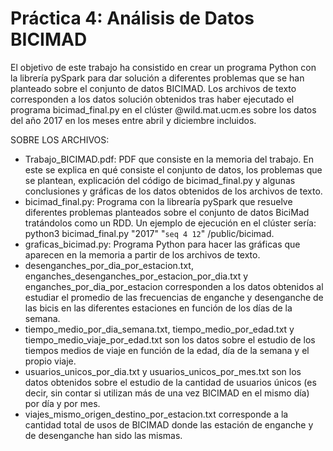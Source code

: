 # Práctica 4: Análisis de Datos BICIMAD
El objetivo de este trabajo ha consistido en crear un programa Python con la librería pySpark para dar solución a diferentes problemas que se han planteado sobre el conjunto de datos BICIMAD. Los archivos de texto corresponden a los datos solución obtenidos tras haber ejecutado el programa bicimad_final.py en el clúster @wild.mat.ucm.es sobre los datos del año 2017 en los meses entre abril y diciembre incluidos.

SOBRE LOS ARCHIVOS:
- Trabajo_BICIMAD.pdf: PDF que consiste en la memoria del trabajo. En este se explica en qué consiste el conjunto de datos, los problemas que se plantean, explicación del código de bicimad_final.py y algunas conclusiones y gráficas de los datos obtenidos de los archivos de texto.
- bicimad_final.py: Programa con la librearía pySpark que resuelve diferentes problemas planteados sobre el conjunto de datos
BiciMad tratándolos como un RDD. Un ejemplo de ejecución en el clúster sería: python3 bicimad_final.py "2017" "`seq 4 12`" /public/bicimad.
- graficas_bicimad.py: Programa Python para hacer las gráficas que aparecen en la memoria a partir de los archivos de texto.
- desenganches_por_dia_por_estacion.txt, enganches_desenganches_por_estacion_por_dia.txt y enganches_por_dia_por_estacion corresponden a los datos obtenidos al estudiar el promedio de las frecuencias de enganche y desenganche de las bicis en las diferentes estaciones en función de los días de la semana.
- tiempo_medio_por_dia_semana.txt, tiempo_medio_por_edad.txt y tiempo_medio_viaje_por_edad.txt son los datos sobre el estudio de los tiempos medios de viaje en función de la edad, día de la semana y el propio viaje.
- usuarios_unicos_por_dia.txt y usuarios_unicos_por_mes.txt son los datos obtenidos sobre el estudio de la cantidad de usuarios únicos (es decir, sin contar si utilizan más de una vez BICIMAD en el mismo día) por día y por mes.
- viajes_mismo_origen_destino_por_estacion.txt corresponde a la cantidad total de usos de BICIMAD donde las estación de enganche y de desenganche han sido las mismas.
